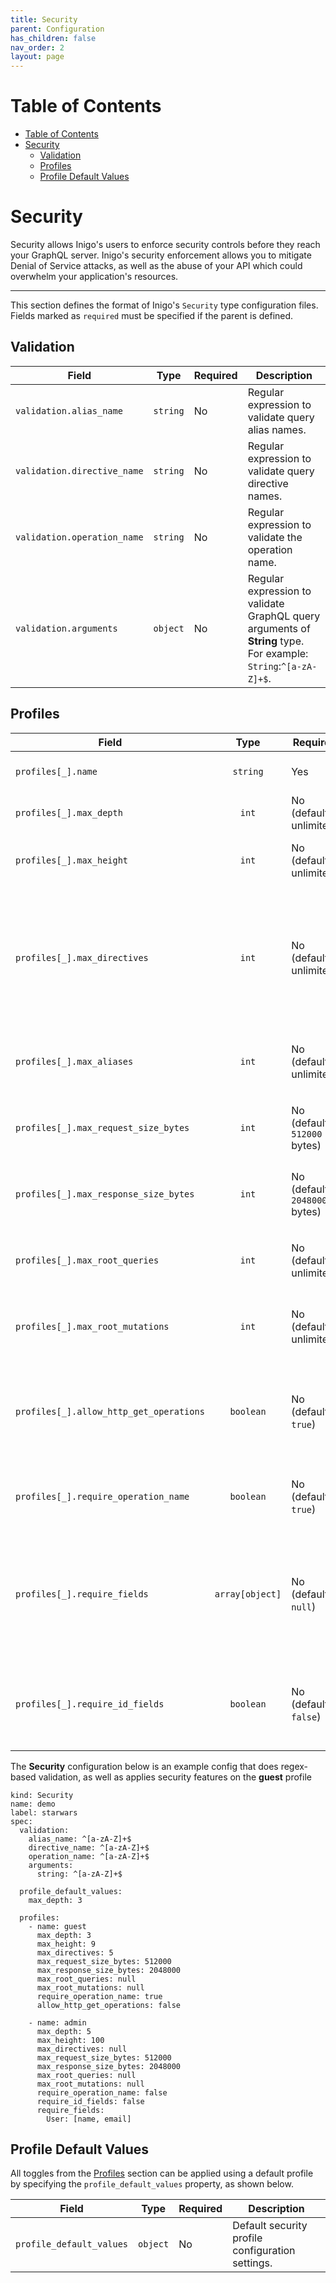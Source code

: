 ```yaml
---
title: Security
parent: Configuration
has_children: false
nav_order: 2
layout: page
---
```


# Table of Contents
- [Table of Contents](#table-of-contents)
- [Security](#security)
  - [Validation](#validation)
  - [Profiles](#profiles)
  - [Profile Default Values](#profile-default-values)

# Security
Security allows Inigo's users to enforce security controls before they reach your GraphQL server. Inigo's security enforcement allows you to mitigate Denial of Service attacks, as well as the abuse of your API which could overwhelm your application's resources.

---

This section defines the format of Inigo's `Security` type configuration files. Fields marked as `required` must be specified if the parent is defined.

## Validation

| Field | Type | Required | Description
| ---  | :---: | --- | --- |
| `validation.alias_name` | `string` | No | Regular expression to validate query alias names. |
| `validation.directive_name` | `string` | No | Regular expression to validate query directive names. |
| `validation.operation_name` | `string` | No | Regular expression to validate the operation name. |
| `validation.arguments` | `object` | No | Regular expression to validate GraphQL query arguments of **String** type. For example: `String`:`^[a-zA-Z]+$`. |


## Profiles

| Field | Type | Required | Description
| ---  | :---: | --- | --- |
| `profiles[_].name` | `string` | Yes | The name of the profile. |
| `profiles[_].max_depth` | `int` | No (default: unlimited) | Maximum length limit for queries. |
| `profiles[_].max_height` | `int` | No (default: unlimited) | Maximum query height limit for queries. |
| `profiles[_].max_directives` | `int` | No (default: unlimited) | Maximum number of query directives allowed in a query (both existent and non-existent query directives). |
| `profiles[_].max_aliases` | `int` | No (default: unlimited) | Maximum allowed aliased fields in a query. |
| `profiles[_].max_request_size_bytes` | `int` | No (default: `512000` bytes) | Maximum client request size allowed in bytes. |
| `profiles[_].max_response_size_bytes` | `int` | No (default: `2048000` bytes) | Maximum server response size allowed in bytes. |
| `profiles[_].max_root_queries` | `int` | No (default: unlimited) | Number of allowed root queries in a single query. |
| `profiles[_].max_root_mutations` | `int` | No (default: unlimited) | Number of allowed root mutations in a single query. |
| `profiles[_].allow_http_get_operations` | `boolean` | No (default: `true`) | Clients are allowed to query GraphQL using HTTP `GET` (in addition to HTTP `POST`) |
| `profiles[_].require_operation_name` | `boolean` | No (default: `true`) | Requires queries to have an operation name set. |
| `profiles[_].require_fields` | `array[object]` | No (default: `null`) | Mandates the use of specific fields when some type is used in a query. For example, `User`: [`name`,`email`]. |
| `profiles[_].require_id_fields` | `boolean` | No (default: `false`) | Requires query selection sets to have an `id` field where it exists. |

The **Security** configuration below is an example config that does regex-based validation, as well as applies security features on the **guest** profile

```
kind: Security
name: demo
label: starwars
spec:
  validation:
    alias_name: ^[a-zA-Z]+$
    directive_name: ^[a-zA-Z]+$
    operation_name: ^[a-zA-Z]+$
    arguments:
      string: ^[a-zA-Z]+$

  profile_default_values:
    max_depth: 3

  profiles:
    - name: guest
      max_depth: 3
      max_height: 9
      max_directives: 5
      max_request_size_bytes: 512000
      max_response_size_bytes: 2048000
      max_root_queries: null
      max_root_mutations: null
      require_operation_name: true
      allow_http_get_operations: false

    - name: admin
      max_depth: 5
      max_height: 100
      max_directives: null
      max_request_size_bytes: 512000
      max_response_size_bytes: 2048000
      max_root_queries: null
      max_root_mutations: null
      require_operation_name: false
      require_id_fields: false
      require_fields:
        User: [name, email]
```


## Profile Default Values
All toggles from the [Profiles](#profiles) section can be applied using a default profile by specifying the `profile_default_values` property, as shown below.

| Field | Type | Required | Description
| ---  | :---: | --- | --- |
| `profile_default_values` | `object` | No | Default security profile configuration settings. |
